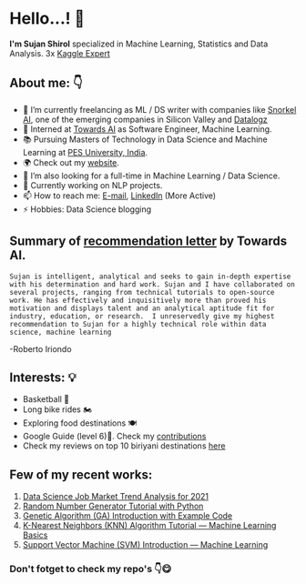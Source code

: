 # Hello...! 👋

**I'm Sujan Shirol** specialized in Machine Learning, Statistics and Data Analysis. 3x [Kaggle Expert](https://www.kaggle.com/sujan97)

## About me: 👇

- 🎯 I’m currently freelancing as ML / DS writer  with companies like [Snorkel AI](https://www.linkedin.com/company/snorkel-ai/mycompany/), one of the emerging companies in Silicon Valley and [Datalogz](https://www.datalogz.io)
- 🥇 Interned at  [Towards AI](https://www.linkedin.com/company/towards-artificial-intelligence/) as Software Engineer, Machine Learning.
- 📚 Pursuing Masters of Technology in Data Science and Machine Learning at [PES University, India](https://pes.edu).
- 🌍 Check out my [website](https://sujan-shirol.wixsite.com/resume).
- 🚀 I’m also looking for a full-time in Machine Learning / Data Science.
- 💬 Currently working on NLP projects.
- 📫 How to reach me: [E-mail](mailto:sshirol73@gmail.com), [LinkedIn](https://www.linkedin.com/in/sujan-shirol/) (More Active)
- ⚡ Hobbies: Data Science blogging

## Summary of [recommendation letter](https://user-images.githubusercontent.com/71747522/131354906-ccb93408-ac41-4eab-a76b-59bc8edfe86a.png) by Towards AI.
`Sujan is intelligent, analytical and seeks to gain in-depth expertise with his determination and hard work. Sujan and I have collaborated on several projects, ranging from technical tutorials to open-source work. He has effectively and inquisitively more than proved his motivation and displays talent and an analytical aptitude fit for industry, education, or research.  I unreservedly give my highest recommendation to Sujan for a highly technical role within data science, machine learning `

-Roberto Iriondo

## Interests: 💡
- Basketball 🏀
- Long bike rides 🏍️
- Exploring food destinations 🍽
- Google Guide (level 6)🤠. Check my [contributions](https://maps.app.goo.gl/EPFd666AoyhdWwHt9)
- Check my reviews on top 10 biriyani destinations [here](https://www.google.com/maps/placelists/list/zdgKBclzNJSzL8VMh6pB-QtVkcguYw)

## Few of my recent works:
1. [Data Science Job Market Trend Analysis for 2021](https://pub.towardsai.net/current-data-science-job-market-trend-analysis-future-4184f03a04ca?source=friends_link&sk=a6a4a77eb5ca0cfb61d2c9382e3ad3c2)
2. [Random Number Generator Tutorial with Python](https://pub.towardsai.net/random-number-generator-tutorial-with-python-3b35986132c7?source=friends_link&sk=c70b98e0e7e3fdc089afcefd1ff66d32)
3. [Genetic Algorithm (GA) Introduction with Example Code](https://pub.towardsai.net/genetic-algorithm-ga-introduction-with-example-code-e59f9bc58eaf?source=friends_link&sk=9354f7181d726dd0c005301129dda9e9)
4. [K-Nearest Neighbors (KNN) Algorithm Tutorial — Machine Learning Basics](https://pub.towardsai.net/k-nearest-neighbors-knn-algorithm-tutorial-machine-learning-basics-ml-ec6756d3e0ac?source=friends_link&sk=4ab6eec752ef4293bad0e490eb3ca864)
5. [Support Vector Machine (SVM) Introduction — Machine Learning](https://pub.towardsai.net/support-vector-machine-svm-introduction-machine-learning-8c56b7da63f1?source=friends_link&sk=fa4eff1d93971e1903784ffe156f5567)

### Don't fotget to check my repo's 👇😋
